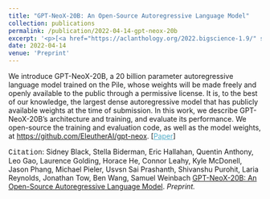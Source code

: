 ```yaml
---
title: "GPT-NeoX-20B: An Open-Source Autoregressive Language Model"
collection: publications
permalink: /publication/2022-04-14-gpt-neox-20b
excerpt: '<p>[<a href="https://aclanthology.org/2022.bigscience-1.9/" style="color:#51ADC8;">Paper</a>] - <a href="/publication/2022-04-14-gpt-neox-20b" style="color:#51ADC8;">Abstract</a><br /><span style="font-family:Courier New">Citation</span>: Sidney Black, Stella Biderman, Eric Hallahan, Quentin Anthony, Leo Gao, Laurence Golding, Horace He, Connor Leahy, Kyle McDonell, Jason Phang, Michael Pieler, Usvsn Sai Prashanth, Shivanshu Purohit, Laria Reynolds, Jonathan Tow, Ben Wang, Samuel Weinbach <u>GPT-NeoX-20B: An Open-Source Autoregressive Language Model</u>. <i>Preprint.</i></p>'
date: 2022-04-14
venue: 'Preprint'
---
```


We introduce GPT-NeoX-20B, a 20 billion parameter autoregressive language model trained on the Pile, whose weights will be made freely and openly available to the public through a permissive license. It is, to the best of our knowledge, the largest dense autoregressive model that has publicly available weights at the time of submission. In this work, we describe GPT-NeoX-20B’s architecture and training, and evaluate its performance. We open-source the training and evaluation code, as well as the model weights, at https://github.com/EleutherAI/gpt-neox.
[<a href="https://aclanthology.org/2022.bigscience-1.9/" style="color:#51ADC8;">Paper</a>]

<span style="font-family:Courier New">Citation</span>: Sidney Black, Stella Biderman, Eric Hallahan, Quentin Anthony, Leo Gao, Laurence Golding, Horace He, Connor Leahy, Kyle McDonell, Jason Phang, Michael Pieler, Usvsn Sai Prashanth, Shivanshu Purohit, Laria Reynolds, Jonathan Tow, Ben Wang, Samuel Weinbach <u>GPT-NeoX-20B: An Open-Source Autoregressive Language Model</u>. <i>Preprint.</i> 